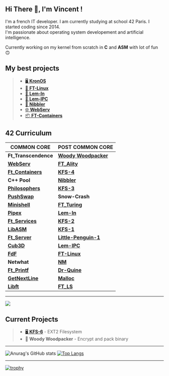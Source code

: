 ## Hi There 👋, I'm Vincent !

I'm a french IT developer. I am currently studying at school 42 Paris. I started coding since 2014.<br>
I'm passionate about operating system developement and artificial intelligence.<br>

Currently working on my kernel from scratch in **C** and **ASM** with lot of fun 🙃

## My best projects

> - <a href="https://github.com/vvaucoul/KronOS">🖥️ **KronOS**</a><br>
> - <a href="https://github.com/vvaucoul/FT_Linux">🐧 **FT-Linux**</a>
> - <a href="https://github.com/vvaucoul/Lem-in">🐜 **Lem-In**</a>
> - <a href="https://github.com/vvaucoul/Lem-IPC">📡 **Lem-IPC**</a>
> - <a href="https://github.com/vvaucoul/Nibbler">🐍 **Nibbler**</a>
> - <a href="https://github.com/vvaucoul/WebServ">🌐 **WebServ**</a>
> - <a href="https://github.com/vvaucoul/Ft_Containers">📦 **FT-Containers**</a>

## 42 Curriculum

| **COMMON CORE** | **POST COMMON CORE**|
| ----------- | ----------- |
| **Ft_Transcendence** | <a href="https://github.com/vvaucoul/Woody-Woodpacker">**Woody Woodpacker**</a> |
| <a href="https://github.com/vvaucoul/WebServ">**WebServ**</a> | <a href="https://github.com/vvaucoul/FT_Ality">**FT_Ality**</a> |
| <a href="https://github.com/vvaucoul/Ft_Containers">**Ft_Containers**</a> | <a href="https://github.com/vvaucoul/KronOS">**KFS-4**</a> |
| **C++ Pool** |  <a href="https://github.com/vvaucoul/Nibbler">**Nibbler**</a> |
| <a href="https://github.com/vvaucoul/Philosophers">**Philosophers**</a> | <a href="https://github.com/vvaucoul/KronOS">**KFS-3**</a> |
| <a href="https://github.com/vvaucoul/Push_Swap">**PushSwap**</a> |  **Snow-Crash** |
| <a href="https://github.com/vvaucoul/Minishell">**Minishell**</a> | <a href="https://github.com/vvaucoul/Ft_Turing">**FT_Turing**</a> |
| <a href="https://github.com/vvaucoul/Pipex">**Pipex**</a> |  <a href="https://github.com/vvaucoul/Lem-in">**Lem-In**</a> |
| <a href="https://github.com/vvaucoul/Ft_Services">**Ft_Services**</a> | <a href="https://github.com/vvaucoul/KronOS">**KFS-2**</a> |
| <a href="https://github.com/vvaucoul/LibASM">**LibASM**</a> |   <a href="https://github.com/vvaucoul/KronOS">**KFS-1**</a> |
| <a href="https://github.com/vvaucoul/Ft_Server">**Ft_Server**</a> | <a href="https://github.com/vvaucoul/Little-Penguin-1">**Little-Penguin-1**</a> |
| <a href="https://github.com/vvaucoul/Cub3D">**Cub3D**</a> |  <a href="https://github.com/vvaucoul/Lem-IPC">**Lem-IPC**</a> |
| <a href="https://github.com/vvaucoul/FdF">**FdF**</a> |  <a href="https://github.com/vvaucoul/FT_Linux">**FT-Linux**</a> |
| **Netwhat** | <a href="https://github.com/vvaucoul/nm">**NM**</a> |
| <a href="https://github.com/vvaucoul/Ft_Printf">**Ft_Printf**</a> | <a href="https://github.com/vvaucoul/Dr-Quine">**Dr-Quine**</a> |
| <a href="https://github.com/vvaucoul/get_next_line">**GetNextLine**</a> |  <a href="https://github.com/vvaucoul/Malloc">**Malloc**</a> |
| <a href="https://github.com/vvaucoul/Libft">**Libft**</a> |  <a href="https://github.com/vvaucoul/ft_ls">**FT_LS**</a> |

---

<a href="https://github.com/JaeSeoKim/badge42">
  <img align="middle" src="https://badge42.vercel.app/api/v2/cl1up6ty6004409mq6xpnytje/stats?cursusId=21&coalitionId=48" />
</a>


## Current Projects

> - <a href="https://github.com/vvaucoul/KronOS/tree/work-in-progress">🖥️ **KFS-6**</a> - EXT2 Filesystem<br>
> - 🦠 **Woody Woodpacker** - Encrypt and pack binary<br>

---

 ![Anurag's GitHub stats](https://github-readme-stats.vercel.app/api?username=vvaucoul&show_icons=true&theme=dark)
[![Top Langs](https://github-readme-stats.vercel.app/api/top-langs/?username=vvaucoul&layout=compact&theme=dark)](https://github.com/anuraghazra/github-readme-stats)

---

[![trophy](https://github-profile-trophy.vercel.app/?username=vvaucoul&theme=darkhub&column=8&margin-w=15&margin-h=15)](https://github.com/ryo-ma/github-profile-trophy)
